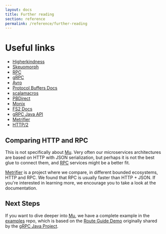 ```yaml
---
layout: docs
title: Further reading
section: reference
permalink: /reference/further-reading
---
```


# Useful links

* [Higherkindness](https://higherkindness.io/)
* [Skeuomorph](https://higherkindness.io/skeuomorph)
* [RPC](https://en.wikipedia.org/wiki/Remote_procedure_call)
* [gRPC](https://grpc.io/)
* [Avro](https://avro.apache.org/)
* [Protocol Buffers Docs](https://developers.google.com/protocol-buffers/docs/overview)
* [scalamacros](https://github.com/scalamacros/paradise)
* [PBDirect](https://github.com/47deg/pbdirect)
* [Monix](https://monix.io)
* [FS2 Docs](https://github.com/functional-streams-for-scala/fs2)
* [gRPC Java API](https://grpc.io/grpc-java/javadoc/)
* [Metrifier](https://github.com/47deg/metrifier)
* [HTTP/2](https://http2.github.io/)

## Comparing HTTP and RPC

This is not specifically about [Mu]. Very often our microservices architectures are based on HTTP with JSON serialization, but perhaps it is not the best glue to connect them, and [RPC] services might be a better fit.

[Metrifier] is a project where we compare, in different bounded ecosystems, HTTP and RPC. We found that RPC is usually faster than HTTP + JSON. If you're interested in learning more, we encourage you to take a look at the documentation.

## Next Steps

If you want to dive deeper into [Mu], we have a complete example in the [examples] repo, which is based on the [Route Guide Demo](https://grpc.io/docs/tutorials/basic/java.html#generating-client-and-server-code) originally shared by the [gRPC Java Project](https://github.com/grpc/grpc-java/tree/6ea2b8aacb0a193ac727e061bc228b40121460e3/examples/src/main/java/io/grpc/examples/routeguide).

[examples]: https://github.com/higherkindness/mu-scala-examples
[Metrifier]: https://github.com/47deg/metrifier
[Mu]: https://github.com/higherkindness/mu
[RPC]: https://en.wikipedia.org/wiki/Remote_procedure_call
